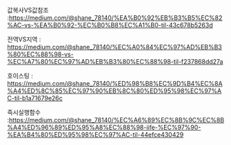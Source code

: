 값복사VS값참조
:https://medium.com/@shane_78140/%EA%B0%92%EB%B3%B5%EC%82%AC-vs-%EA%B0%92-%EC%B0%B8%EC%A1%B0-til-43c678b5263d

전역VS지역 
: https://medium.com/@shane_78140/%EC%A0%84%EC%97%AD%EB%B3%80%EC%88%98-vs-%EC%A7%80%EC%97%AD%EB%B3%80%EC%88%98-til-f237868dd27a

호이스팅
: https://medium.com/@shane_78140/%ED%98%B8%EC%9D%B4%EC%8A%A4%ED%8C%85%EC%97%90%EB%8C%80%ED%95%98%EC%97%AC-til-b1a71679e26c

즉시실행함수 
:https://medium.com/@shane_78140/%EC%A6%89%EC%8B%9C%EC%8B%A4%ED%96%89%ED%95%A8%EC%88%98-iife-%EC%97%90-%EA%B4%80%ED%95%98%EC%97%AC-til-44efce430429
